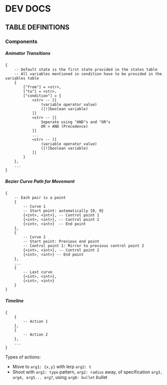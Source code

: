 # DEV DOCS

## TABLE DEFINITIONS

### Components

##### Animator Transitions

```
{
    -- Default state is the first state provided in the states table
    -- All variables mentioned in condition have to be provided in the variables table
    {
        ["from"] = <str>,
        ["to"] = <str>,
        ["condition"] = {
            <str> -- [[
                (variable operator value)
                ([!]boolean variable)
            ]]
            <str> -- [[
                Seperate using "AND"s and "OR"s
                OR > AND (Precedence)
            ]]
            ...
            <str> -- [[
                (variable operator value)
                ([!]boolean variable)
            ]]
        }
    },
    ...
}
```

##### Bezier Curve Path for Movement

```
{
    -- Each pair is a point
    {
        -- Curve 1
        -- Start point: automatically {0, 0}
        {<int>, <int>}, -- Control point 1
        {<int>, <int>}, -- Control point 2
        {<int>, <int>}  -- End point
    },
    {
        -- Curve 2
        -- Start point: Previous end point
        -- Control point 1: Mirror to previous control point 2
        {<int>, <int>}, -- Control point 2
        {<int>, <int>} -- End point
    },
    ...
    {
        -- Last curve
        {<int>, <int>},
        {<int>, <int>}
    }
}
```

##### Timeline

```
{
    {
        -- Action 1
    },
    {
        -- Action 2
    },
    ...
}
```

Types of actions:
- Move to `arg1: {x,y}` with lerp `arg2: t`
- Shoot with `arg1: type` pattern, `arg2: radius` away, of specification `arg3, arg4, arg5... arg7`, using `arg8: bullet` bullet   
